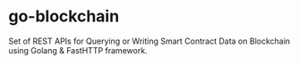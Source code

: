 # go-blockchain
Set of REST APIs for Querying or Writing Smart Contract Data on Blockchain using Golang &amp; FastHTTP framework.
